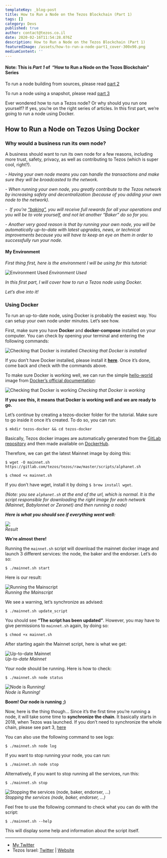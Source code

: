 ```yaml
---
templateKey: _blog-post
title: How to Run a Node on the Tezos Blockchain (Part 1)
tags: []
category: Devs
published: true
author: contact@tezos.co.il
date: 2020-02-16T11:54:28.076Z
description: How to Run a Node on the Tezos Blockchain (Part 1)
featuredImage: /assets/how-to-run-a-node-part1_cover-300x90.png
mediumContent: ''
---
```


#### **Note: This is _Part 1_ of  “How to Run a Node on the Tezos Blockchain” Series**

To run a node building from sources, please read [part 2](https://tezos.co.il/701-2/)

To run a node using a snapshot, please read [part 3](https://tezos.co.il/719-2/)

Ever wondered how to run a Tezos node? Or why should you run one yourself? If yes, you’re on the right series of articles. In this first part, we’re going to run a node using Docker.

## How to Run a Node on Tezos Using Docker

### Why would a business run its own node?

A business should want to run its own node for a few reasons, including more trust, safety, privacy, as well as contributing to Tezos (which is super cool, right?).

_- Having your own node means you can handle the transactions and make sure they will be broadcasted to the network._

_- When running your own node, you greatly contribute to the Tezos network by increasing safety and decentralization (because of you adding your own node to the network)._

_-  If you’re [“baking”](https://tezos.co.il/baking/), you will receive full rewards for all your operations and you will be to vote yourself, and not let another “Baker” do so for you._

_- Another very good reason is that by running your own node, you will be automatically up-to-date with latest upgrades, news, or technical improvements because you will have to keep an eye on them in order to successfully run your node._

#### My Environment

_First thing first, here is the environment I will be using for this tutorial:_

![Environment Used](https://miro.medium.com/max/988/1*cH5X8EzSAjlkJAlBUDc4Aw.png) _Environment Used_

_In this first part, I will cover how to run a Tezos node using Docker._

_Let’s dive into it!_

### Using Docker

To run an up-to-date node, using Docker is probably the easiest way. You can setup your own node under minutes. Let’s see how.

First, make sure you have **Docker** and **docker-compose** installed on your computer. You can check by opening your terminal and entering the following commands:

![Checking that Docker is installed](https://miro.medium.com/max/2276/1*2HVH312aQFyvuYN-wsuqlg.png) _Checking that Docker is installed_

If you don’t have Docker installed, please install it **[here](https://www.docker.com/get-started)**. Once it’s done, come back and check with the commands above.

To make sure Docker is working well, we can run the simple [hello-world](https://hub.docker.com/_/hello-world/) image from [Docker’s official documentation](https://docs.docker.com/):

![Checking that Docker is working](https://miro.medium.com/max/2620/1*K51bO9txk7c_PXaFwEyn0A.png) _Checking that Docker is working_

**If you see this, it means that Docker is working well and we are ready to go.**

Let’s continue by creating a tezos-docker folder for the tutorial. Make sure to go inside it once it’s created. To do so, you can run:

`$ mkdir tezos-docker && cd tezos-docker`

Basically, Tezos docker images are automatically generated from the [GitLab repository](https://gitlab.com/tezos/tezos) and then made available on [DockerHub](https://hub.docker.com/r/tezos/tezos/).

Therefore, we can get the latest Mainnet image by doing this:

`$ wget -O mainnet.sh https://gitlab.com/tezos/tezos/raw/master/scripts/alphanet.sh`

`$ chmod +x mainnet.sh`

If you don’t have wget, install it by doing `$ brew install wget`.

_(Note: you see `alphanet.sh` at the end of the url, which is normal. It is the script responsible for downloading the right image for each network (Mainnet, Babylonnet or Zeronet) and then running a node)_

**_Here is what you should see if everything went well:_**

![](https://miro.medium.com/max/2608/1*QN3CHzLXflR8UcFWFsCEtg.png)  
_Result_

**We’re almost there!**

Running the `mainnet.sh` script will download the mainnet docker image and launch 3 different services: the node, the baker and the endorser. Let’s do so:

`$ ./mainnet.sh start`

Here is our result:

![Running the Mainscript](https://miro.medium.com/max/2296/1*bWjJKmUokpRyt_LlCN79cQ.png)  
_Running the Mainscript_

We see a warning, let’s synchronize as advised:

`$ ./mainnet.sh update_script`

You should see **“The script has been updated”**. However, you may have to give permissions to `mainnet.sh` again, by doing so:

`$ chmod +x mainnet.sh`

After starting again the Mainnet script, here is what we get:

![Up-to-date Mainnet](https://miro.medium.com/max/2752/1*kzzSYFG3JwMU7EKl7s8GIw.png)  
_Up-to-date Mainnet_

Your node should be running. Here is how to check:

`$ ./mainnet.sh node status`

![Node is Running!](https://miro.medium.com/max/1148/1*T0DXbref6on-PMMZ4SzTPw.png)  
_Node is Running!_

**Boom! Our node is running ;)**

Now, here is the thing though… Since it’s the first time you’re running a node, it will take some time to **synchronize the chain**. It basically starts in 2018, when Tezos was launched. If you don’t need to synchronize the whole chain, please see part 3, [here](https://tezos.co.il/719-2/)

You can also use the following command to see logs:

`$ ./mainnet.sh node log`

If you want to stop running your node, you can run:

`$ ./mainnet.sh node stop`

Alternatively, if you want to stop running all the services, run this:

`$ ./mainnet.sh stop`

![Stopping the services (node, baker, endorser, …)](https://miro.medium.com/max/1592/1*1O05Ki8OEE_B3oZyIalXBw.png)  
_Stopping the services (node, baker, endorser, …)_

Feel free to use the following command to check what you can do with the script:

`$ ./mainnet.sh --help`

This will display some help and information about the script itself.

---

- [My Twitter](https://twitter.com/cryptomathis)
- Tezos Israel: [Twitter](https://twitter.com/tezosisrael) | [Website](https://tezos.co.il/)
